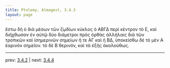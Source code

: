 ```yaml
---
title: Ptolemy, Almagest, 3.4.3
layout: page
---
```


ἔστω δὴ ὁ διὰ μέσων τῶν ζῳδίων κύκλος ὁ ΑΒΓΔ περὶ κέντρον τὸ Ε, καὶ διήχθωσαν ἐν αὐτῷ δύο διάμετροι πρὸς ὀρθὰς ἀλλήλαις διὰ τῶν τροπικῶν καὶ ἰσημερινῶν σημείων ἥ τε ΑΓ καὶ ἡ ΒΔ, ὑποκείσθω δὲ τὸ μὲν Α ἐαρινὸν σημεῖον. τὸ δὲ Β θερινόν, καὶ τὰ ἑξῆς ἀκολούθως. 

---

prev: [3.4.2](../3.4.2/) | next: [3.4.4](../3.4.4/)

